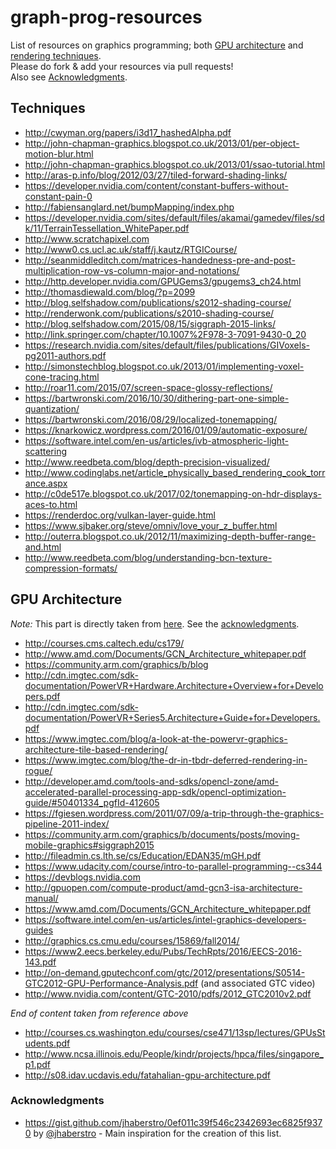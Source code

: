 # graph-prog-resources
List of resources on graphics programming; both [GPU architecture](#arch)
and [rendering techniques](#tech).  
Please do fork & add your resources via pull requests!  
Also see [Acknowledgments](#ack).


## <a name="tech"></a>Techniques
- http://cwyman.org/papers/i3d17_hashedAlpha.pdf
- http://john-chapman-graphics.blogspot.co.uk/2013/01/per-object-motion-blur.html
- http://john-chapman-graphics.blogspot.co.uk/2013/01/ssao-tutorial.html
- http://aras-p.info/blog/2012/03/27/tiled-forward-shading-links/
- https://developer.nvidia.com/content/constant-buffers-without-constant-pain-0
- http://fabiensanglard.net/bumpMapping/index.php
- https://developer.nvidia.com/sites/default/files/akamai/gamedev/files/sdk/11/TerrainTessellation_WhitePaper.pdf
- http://www.scratchapixel.com
- http://www0.cs.ucl.ac.uk/staff/j.kautz/RTGICourse/
- http://seanmiddleditch.com/matrices-handedness-pre-and-post-multiplication-row-vs-column-major-and-notations/
- http://http.developer.nvidia.com/GPUGems3/gpugems3_ch24.html
- http://thomasdiewald.com/blog/?p=2099
- http://blog.selfshadow.com/publications/s2012-shading-course/
- http://renderwonk.com/publications/s2010-shading-course/
- http://blog.selfshadow.com/2015/08/15/siggraph-2015-links/
- http://link.springer.com/chapter/10.1007%2F978-3-7091-9430-0_20
- https://research.nvidia.com/sites/default/files/publications/GIVoxels-pg2011-authors.pdf
- http://simonstechblog.blogspot.co.uk/2013/01/implementing-voxel-cone-tracing.html
- http://roar11.com/2015/07/screen-space-glossy-reflections/
- https://bartwronski.com/2016/10/30/dithering-part-one-simple-quantization/
- https://bartwronski.com/2016/08/29/localized-tonemapping/
- https://knarkowicz.wordpress.com/2016/01/09/automatic-exposure/
- https://software.intel.com/en-us/articles/ivb-atmospheric-light-scattering
- http://www.reedbeta.com/blog/depth-precision-visualized/
- http://www.codinglabs.net/article_physically_based_rendering_cook_torrance.aspx
- http://c0de517e.blogspot.co.uk/2017/02/tonemapping-on-hdr-displays-aces-to.html
- https://renderdoc.org/vulkan-layer-guide.html
- https://www.sjbaker.org/steve/omniv/love_your_z_buffer.html
- http://outerra.blogspot.co.uk/2012/11/maximizing-depth-buffer-range-and.html
- http://www.reedbeta.com/blog/understanding-bcn-texture-compression-formats/


## <a name="arch"></a>GPU Architecture
*Note:* This part is directly taken from [here](
https://gist.github.com/jhaberstro/0ef011c39f546c2342693ec6825f9370). See the
[acknowledgments](#ack).

- http://courses.cms.caltech.edu/cs179/
- http://www.amd.com/Documents/GCN_Architecture_whitepaper.pdf
- https://community.arm.com/graphics/b/blog
- http://cdn.imgtec.com/sdk-documentation/PowerVR+Hardware.Architecture+Overview+for+Developers.pdf
- http://cdn.imgtec.com/sdk-documentation/PowerVR+Series5.Architecture+Guide+for+Developers.pdf
- https://www.imgtec.com/blog/a-look-at-the-powervr-graphics-architecture-tile-based-rendering/
- https://www.imgtec.com/blog/the-dr-in-tbdr-deferred-rendering-in-rogue/
- http://developer.amd.com/tools-and-sdks/opencl-zone/amd-accelerated-parallel-processing-app-sdk/opencl-optimization-guide/#50401334_pgfId-412605
- https://fgiesen.wordpress.com/2011/07/09/a-trip-through-the-graphics-pipeline-2011-index/
- https://community.arm.com/graphics/b/documents/posts/moving-mobile-graphics#siggraph2015
- http://fileadmin.cs.lth.se/cs/Education/EDAN35/mGH.pdf
- https://www.udacity.com/course/intro-to-parallel-programming--cs344
- https://devblogs.nvidia.com
- http://gpuopen.com/compute-product/amd-gcn3-isa-architecture-manual/
- https://www.amd.com/Documents/GCN_Architecture_whitepaper.pdf
- https://software.intel.com/en-us/articles/intel-graphics-developers-guides
- http://graphics.cs.cmu.edu/courses/15869/fall2014/
- https://www2.eecs.berkeley.edu/Pubs/TechRpts/2016/EECS-2016-143.pdf
- http://on-demand.gputechconf.com/gtc/2012/presentations/S0514-GTC2012-GPU-Performance-Analysis.pdf (and associated GTC video)
- http://www.nvidia.com/content/GTC-2010/pdfs/2012_GTC2010v2.pdf

*End of content taken from reference above*

- http://courses.cs.washington.edu/courses/cse471/13sp/lectures/GPUsStudents.pdf
- http://www.ncsa.illinois.edu/People/kindr/projects/hpca/files/singapore_p1.pdf
- http://s08.idav.ucdavis.edu/fatahalian-gpu-architecture.pdf

### <a name="ack"></a>Acknowledgments
* https://gist.github.com/jhaberstro/0ef011c39f546c2342693ec6825f9370 by
  [@jhaberstro](https://github.com/jhaberstro) - Main inspiration for the
  creation of this list.

